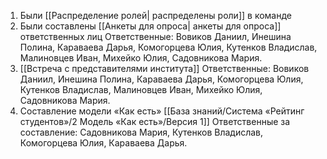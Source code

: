 1. Были [[Распределение ролей| распределены роли]] в команде 
2. Были составлены [[Анкеты для опроса| анкеты для опроса]] ответственных лиц
	Ответственные: Вовиков Даниил, Инешина Полина, Караваева Дарья, Комогорцева Юлия, Кутенков Владислав, Малиновцев Иван, Михейко Юлия, Садовникова Мария.
3. [[Встреча с представителями института]]
	 Ответственные: Вовиков Даниил, Инешина Полина, Караваева Дарья, Комогорцева Юлия, Кутенков Владислав, Малиновцев Иван, Михейко Юлия, Садовникова Мария.
 4. Составление модели «Как есть» [[База знаний/Система «Рейтинг студентов»/2 Модель «Как есть»/Версия 1]]
	 Ответственные за составление: Садовникова Мария, Кутенков Владислав, Комогорцева Юлия, Караваева Дарья.
 
 

 